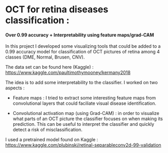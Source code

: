 # OCT for retina diseases classification :
#### Over 0.99 accuracy + Interpretability using feature maps/grad-CAM

In this project I developed some visualizing tools that could be added to a 0.99 accuracy model for classification of OCT pictures of retina among 4 classes (DME, Normal, Brusen, CNV). 

The data set can be found here (Kaggle) : 
https://www.kaggle.com/paultimothymooney/kermany2018

The idea is to add some interpretability to the classifier. I worked on two aspects : 

- Feature maps : I tried to extract some interesting feature maps from convolutional layers that could faciliate visual disease identification. 

- Convolutional activation map (using Grad-CAM) : in order to visualize what parts of an OCT picture the classifier focuses on when making its prediction. This can be useful to interpret the classifier and quickly detect a risk of misclassification. 

I used a pretrained model found on Kaggle : 
https://www.kaggle.com/plubinski/retinal-separableconv2d-99-validation



